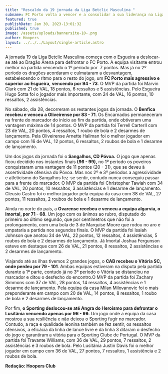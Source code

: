 ```yaml
---
title: "Rescaldo da 19 jornada da Liga Betclic Masculina "
subname: FC Porto volta a vencer e a consolidar a sua liderança na Liga
featured: true
publishDate: Jan 30, 2023-13:01:32
published: true
image: /assets/uploads/bannersite-10-.png
author: Hoopers
layout: ../../../Layout/single-article.astro
---
```

<!--StartFragment-->

A jornada 19 da Liga Betclic Masculina começa com o Esgueira a deslocar-se até ao Dragão Arena para defrontar o FC Porto. A equipa visitante entrou melhor na partida vencendo o 1º período por  7 pontos. Mas já no 2º período os dragões acordaram e culmataram a desvantagem, estabelecendo o ritmo para o resto do jogo, um **FC Porto mais agressivo e superior ao Esgueira,** **vencendo por 94 - 73**. O MVP da partida foi Marvin Clark com 21 de VAL, 18 pontos, 6 ressaltos e 5 assistências. Pelo Esgueira Hugo Sotta foi o jogador mais importante, com 24 de VAL, 16 pontos, 10 ressaltos, 2 assistências. 

No sábado, dia 28, decorreram os restantes jogos da jornada. O **Benfica recebeu e venceu a Oliveirense por 83 - 71**. Os Encarnados permaneceram na frente do marcador do início ao fim da partida, onde obtiveram uma vantagem máxima de 14 pontos. O MVP da partida foi Terrell CarterII com 23 de VAL, 20 pontos, 4 ressaltos, 1 roubo de bola e 2 desarmes de lançamento. Pela Oliveirense Arnette Hallman foi o melhor jogador em campo com 16 de VAL, 12 pontos, 6 ressaltos, 2 roubos de bola e 1 desarme de lançamento. 

Um dos jogos da jornada foi o **Sangalhos, CD Póvoa.** O jogo que apenas ficou decidido nos instantes finais **(96 - 99),** no 1º período os poveiros conquistaram uma vantagem de 11 pontos (20 - 31), que se deveu à assertividade ofensiva do Póvoa. Mas nos 2º e 3º períodos a agressividade e atleticismo do Sangalhos fez-se sentir, contudo nunca conseguiu passar para a frente do marcador. O MVP da partida foi Christopher Tawiah com 34 de VAL, 20 pontos, 10 ressaltos, 3 assistências e 1 desarme de lançamento. Cleusio Castro foi o melhor jogador pela equipa da casa com 38 de VAL, 27 pontos, 11 ressaltos, 2 roubos de bola e 1 desarme de lançamento.

Ainda no norte do país, a **Ovarense recebeu e venceu a equipa algarvia, o Imortal, por 71 - 68**. Um jogo com os ânimos ao rubro, disputado do primeiro ao último segundo, que por centímetros que não foi a prolongamento, com uma bola de 3 de Marquise Moore que rodou no aro e empataria a partida nos segundos finais. O MVP da partida foi Isaiah Johnson que anotou 34 de VAL, 22 pontos, 12 ressaltos, 4 assistências, 5 roubos de bola e 2 desarmes de lançamento. Já Imortal Joshua Fergunson esteve em destaque com 26 de VAL, 21 pontos, 8 ressaltos, 2 assistências e 2 desarmes de lançamento. 

Viajando até as ilhas tivemos 2 grandes jogos, o **CAB recebeu o Vitória SC, onde perdeu por 79 - 101**. Ambas equipas estiveram na disputa pela partida durante a 1ª parte, contudo já no 3º período o Vitória se distanciou no marcador e ditou o desfecho do encontro.O MVP da partida foi Zachary Simmons com 37 de VAL, 28 pontos, 14 ressaltos, 4 assistências e 1 desarme de lançamento. Pela equipa da casa Milan Milovanovic foi o mais preponderante em campo com 20 de VAL, 14 pontos, 8 ressaltos, 1 roubo de bola e 2 desarmes de lançamento.

Por fim, **o Sporting deslocou-se até Angra do Heroísmo para defrontar o Lusitânia vencendo apenas por 96 - 99.** Um jogo onde a equipa da casa mostrou a sua resiliência e não deixou o Sporting fugir no marcador. Contudo, a raça e qualidade leonina também se fez sentir, os ressaltos ofensivos, a eficácia da linha de lance livre e da linha 3 ditaram o desfecho do jogo e garantiram a vitória para o Sporting Clube de Portugal. O MVP da partida foi Travante Williams, com 36 de VAL, 29 pontos, 7 ressaltos, 2 assistências e 3 roubos de bola. Pelo Lusitânia Justin Davis foi o melhor jogador em campo com 36 de VAL, 27 pontos, 7 ressaltos, 1 assistência e 2 roubos de bola. 

**Redação: Hoopers Club**

<!--EndFragment-->